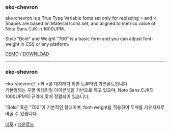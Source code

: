 ### eko-chevron
eko-chevron is a True Type Variable fonts set only for replacing > and <.\
Shapes are based on Material Icons set, and aligned to metrics value of Noto Sans CJK in 1000UPM.

Style ”Bold” and Weight “700” is a basic form and you can adjust font-weight in CSS or any platform.

[DEMO](https://codepen.io/hiteq/full/RdmZdL) / [DOWNLOAD](https://github.com/hiteq/eko-chevron/raw/master/eko-chevron.ttf)
- - -

### eko-shevron
eko-shevron은 >과 <를 대치하기 위한 트루타입 가변폰트입니다.\
기본형태는 구글 마테리얼 아이콘셋을 기반으로 하고 있으며, Noto Sans CJK의 1000UPM의 규격에 맞게 정렬되어 있습니다.

“Bold” 혹은 “700”이 기본적인 형태이며, font-weight을 적용하여 두께를 자유자재로 바꿀 수 있습니다.

[데모](https://codepen.io/hiteq/full/RdmZdL) / [다운로드](https://github.com/hiteq/eko-chevron/raw/master/eko-chevron.ttf)
